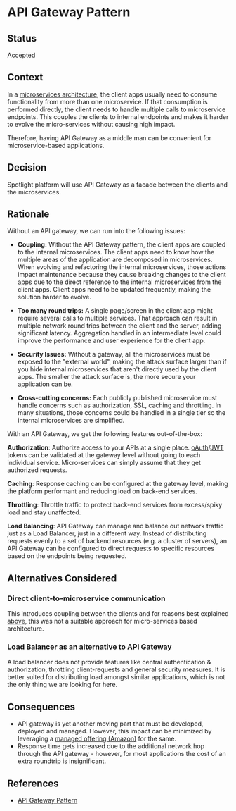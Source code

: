 # API Gateway Pattern

## Status
Accepted

## Context
In a [microservices architecture](adr01-microservice-architecture.md), the client apps usually need to consume functionality from more than one microservice. If that consumption is performed directly, the client needs to handle multiple calls to microservice endpoints. This couples the clients to internal endpoints and makes it harder to evolve the micro-services without causing high impact.

Therefore, having API Gateway as a middle man can be convenient for microservice-based applications.

## Decision 
Spotlight platform will use API Gateway as a facade between the clients and the microservices.

## Rationale

Without an API gateway, we can run into the following issues:

- **Coupling:** Without the API Gateway pattern, the client apps are coupled to the internal microservices. The client apps need to know how the multiple areas of the application are decomposed in microservices. When evolving and refactoring the internal microservices, those actions impact maintenance because they cause breaking changes to the client apps due to the direct reference to the internal microservices from the client apps. Client apps need to be updated frequently, making the solution harder to evolve.

- **Too many round trips:** A single page/screen in the client app might require several calls to multiple services. That approach can result in multiple network round trips between the client and the server, adding significant latency. Aggregation handled in an intermediate level could improve the performance and user experience for the client app.

- **Security Issues:** Without a gateway, all the microservices must be exposed to the "external world", making the attack surface larger than if you hide internal microservices that aren't directly used by the client apps. The smaller the attack surface is, the more secure your application can be.

- **Cross-cutting concerns:** Each publicly published microservice must handle concerns such as authorization, SSL, caching and throttling. In many situations, those concerns could be handled in a single tier so the internal microservices are simplified.

With an API Gateway, we get the following features out-of-the-box:

<a name="authorization"></a>**Authorization**:
Authorize access to your APIs at a single place. [oAuth](https://www.oauth.com/oauth2-servers/access-tokens/)/[JWT](https://jwt.io/) tokens can be validated at the gateway level without going to each individual service. Micro-services can simply assume that they get authorized requests.

<a name="caching"></a>**Caching**:
Response caching can be configured at the gateway level, making the platform performant and reducing load on back-end services.

<a name="throttling"></a>**Throttling**:
Throttle traffic to protect back-end services from excess/spiky load and stay unaffected.

<a name="load-balancing"></a>**Load Balancing**:
API Gateway can manage and balance out network traffic just as a Load Balancer, just in a different way. Instead of distributing requests evenly to a set of backend resources (e.g. a cluster of servers), an API Gateway can be configured to direct requests to specific resources based on the endpoints being requested.

## Alternatives Considered

### Direct client-to-microservice communication

This introduces coupling between the clients and for reasons best explained [above](#rationale), this was not a suitable approach for micro-services based architecture.

### Load Balancer as an alternative to API Gateway
A load balancer does not provide features like central authentication & authorization, throttling client-requests and general security measures. It is better suited for distributing load amongst similar applications, which is not the only thing we are looking for here.

## Consequences
- API gateway is yet another moving part that must be developed, deployed and managed. However, this impact can be minimized by leveraging a [managed offering (Amazon)](https://aws.amazon.com/api-gateway/) for the same.
- Response time gets increased due to the additional network hop through the API gateway - however, for most applications the cost of an extra roundtrip is insignificant.

## References
- [API Gateway Pattern](https://microservices.io/patterns/apigateway.html)